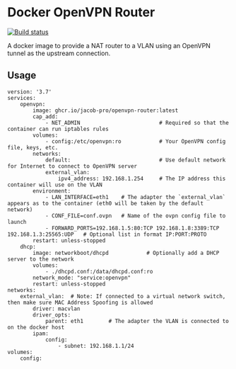 # Docker OpenVPN Router

[![Build status](https://github.com/jacob-pro/docker-openvpn-router/actions/workflows/docker.yml/badge.svg)](https://github.com/jacob-pro/docker-openvpn-router/actions)

A docker image to provide a NAT router to a VLAN using an OpenVPN tunnel as the upstream connection.

## Usage

```
version: '3.7'
services:
    openvpn:
        image: ghcr.io/jacob-pro/openvpn-router:latest
        cap_add:
            - NET_ADMIN                         # Required so that the container can run iptables rules
        volumes:
            - config:/etc/openvpn:ro            # Your OpenVPN config file, keys, etc.
        networks:
            default:                            # Use default network for Internet to connect to OpenVPN server
            external_vlan:
                ipv4_address: 192.168.1.254     # The IP address this container will use on the VLAN
        environment:
            - LAN_INTERFACE=eth1    # The adapter the `external_vlan` appears as to the container (eth0 will be taken by the default network)
            - CONF_FILE=conf.ovpn   # Name of the ovpn config file to launch
            - FORWARD_PORTS=192.168.1.5:80:TCP 192.168.1.8:3389:TCP 192.168.1.3:25565:UDP   # Optional list in format IP:PORT:PROTO
        restart: unless-stopped
    dhcp:
        image: networkboot/dhcpd            # Optionally add a DHCP server to the network
        volumes:
            - ./dhcpd.conf:/data/dhcpd.conf:ro
        network_mode: "service:openvpn"
        restart: unless-stopped
networks:
    external_vlan:  # Note: If connected to a virtual network switch, then make sure MAC Address Spoofing is allowed   
        driver: macvlan
        driver_opts:
            parent: eth1        # The adapter the VLAN is connected to on the docker host
        ipam:
            config:
                - subnet: 192.168.1.1/24
volumes:
    config:
```
